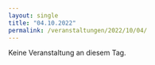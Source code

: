 ```yaml
---
layout: single
title: "04.10.2022"
permalink: /veranstaltungen/2022/10/04/
---
```


Keine Veranstaltung an diesem Tag.
